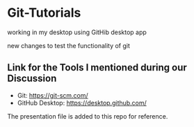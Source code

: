# Git-Tutorials

working in my desktop using GitHib desktop app

new changes to test the functionality of git

## Link for the Tools I mentioned during our Discussion 
- Git: https://git-scm.com/
- GitHub Desktop: https://desktop.github.com/

The presentation file is added to this repo for reference.
